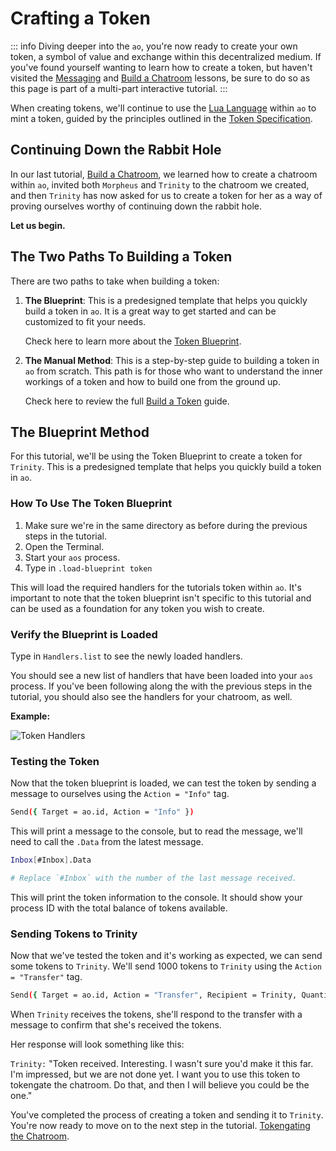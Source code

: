 # Crafting a Token

::: info
Diving deeper into the `ao`, you're now ready to create your own token, a symbol of value and exchange within this decentralized medium. If you've found yourself wanting to learn how to create a token, but haven't visited the [Messaging](messaging) and [Build a Chatroom](chatroom) lessons, be sure to do so as this page is part of a multi-part interactive tutorial.
:::

When creating tokens, we'll continue to use the [Lua Language](../../references/lua.md) within `ao` to mint a token, guided by the principles outlined in the [Token Specification](../../references/token.md).

## Continuing Down the Rabbit Hole

In our last tutorial, [Build a Chatroom](chatroom), we learned how to create a chatroom within `ao`, invited both `Morpheus` and `Trinity` to the chatroom we created, and then `Trinity` has now asked for us to create a token for her as a way of proving ourselves worthy of continuing down the rabbit hole.

**Let us begin.**

## The Two Paths To Building a Token

There are two paths to take when building a token:

1. **The Blueprint**: This is a predesigned template that helps you quickly build a token in `ao`. It is a great way to get started and can be customized to fit your needs.

   Check here to learn more about the [Token Blueprint](../../guides/aos/blueprints/token.md).

2. **The Manual Method**: This is a step-by-step guide to building a token in `ao` from scratch. This path is for those who want to understand the inner workings of a token and how to build one from the ground up.

   Check here to review the full [Build a Token](../../guides/aos/token.md) guide.

## The Blueprint Method

For this tutorial, we'll be using the Token Blueprint to create a token for `Trinity`. This is a predesigned template that helps you quickly build a token in `ao`.

### How To Use The Token Blueprint

1. Make sure we're in the same directory as before during the previous steps in the tutorial.
2. Open the Terminal.
3. Start your `aos` process.
4. Type in `.load-blueprint token`

This will load the required handlers for the tutorials token within `ao`. It's important to note that the token blueprint isn't specific to this tutorial and can be used as a foundation for any token you wish to create.

### Verify the Blueprint is Loaded

Type in `Handlers.list` to see the newly loaded handlers.

You should see a new list of handlers that have been loaded into your `aos` process. If you've been following along the with the previous steps in the tutorial, you should also see the handlers for your chatroom, as well.

**Example:**

![Token Handlers](/token3.png)

### Testing the Token

Now that the token blueprint is loaded, we can test the token by sending a message to ourselves using the `Action = "Info"` tag.

```sh
Send({ Target = ao.id, Action = "Info" })
```

This will print a message to the console, but to read the message, we'll need to call the `.Data` from the latest message.

```sh
Inbox[#Inbox].Data

# Replace `#Inbox` with the number of the last message received.
```

This will print the token information to the console. It should show your process ID with the total balance of tokens available.

### Sending Tokens to Trinity

Now that we've tested the token and it's working as expected, we can send some tokens to `Trinity`. We'll send 1000 tokens to `Trinity` using the `Action = "Transfer"` tag.

```sh
Send({ Target = ao.id, Action = "Transfer", Recipient = Trinity, Quantity = "1000"})
```

When `Trinity` receives the tokens, she'll respond to the transfer with a message to confirm that she's received the tokens.

Her response will look something like this:

`Trinity:` "Token received. Interesting. I wasn't sure you'd make it this far. I'm impressed, but we are not done yet. I want you to use this token to tokengate the chatroom. Do that, and then I will believe you could be the one."

You've completed the process of creating a token and sending it to `Trinity`. You're now ready to move on to the next step in the tutorial. [Tokengating the Chatroom](tokengating).
